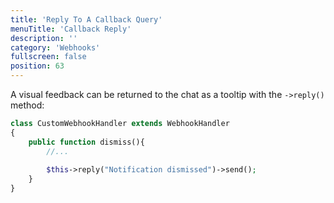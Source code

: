 ```yaml
---
title: 'Reply To A Callback Query'
menuTitle: 'Callback Reply'
description: ''
category: 'Webhooks'
fullscreen: false 
position: 63
---
```



A visual feedback can be returned to the chat as a tooltip with the `->reply()` method:

```php
class CustomWebhookHandler extends WebhookHandler
{
    public function dismiss(){
        //...
        
        $this->reply("Notification dismissed")->send();
    }
}
```


